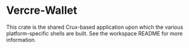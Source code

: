 # Vercre-Wallet

This crate is the shared Crux-based application upon which the various platform-specific shells are built. See the workspace README for more information.
